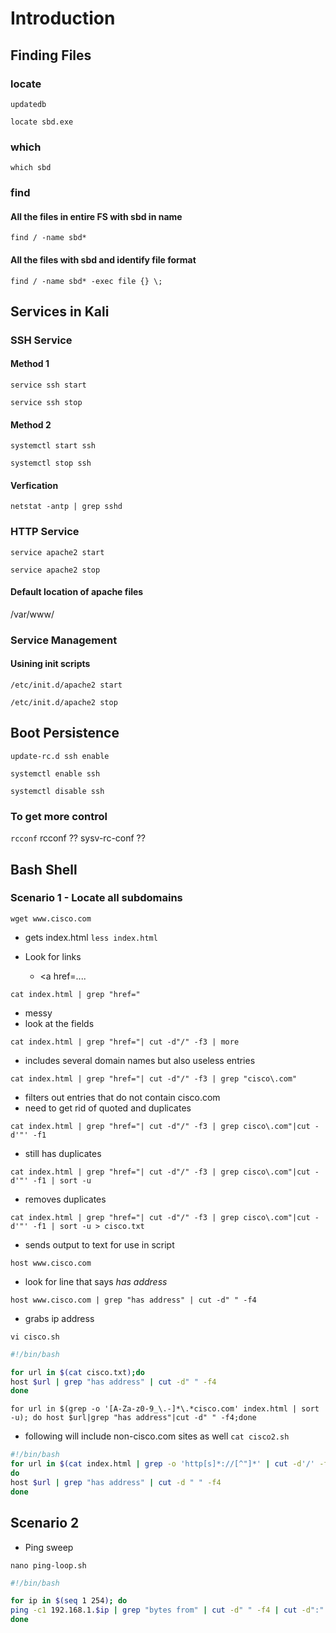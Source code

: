 # Introduction

## Finding Files
### locate
`updatedb`

`locate sbd.exe`

### which
`which sbd`

### find
#### All the files in entire FS with sbd in name

`find / -name sbd*`

#### All the files with sbd and identify file format

`find / -name sbd* -exec file {} \;`

## Services in Kali

### SSH Service

#### Method 1
  `service ssh start`

  `service ssh stop`

#### Method 2
  `systemctl start ssh`

  `systemctl stop ssh`

#### Verfication
  `netstat -antp | grep sshd`

### HTTP Service
`service apache2 start`

`service apache2 stop`

#### Default location of apache files
/var/www/

### Service Management

#### Usining init scripts
`/etc/init.d/apache2 start`

`/etc/init.d/apache2 stop`

## Boot Persistence
`update-rc.d ssh enable`


`systemctl enable ssh`

`systemctl disable ssh`

### To get more control
`rcconf`
rcconf ??
sysv-rc-conf ??

## Bash Shell
### Scenario 1 - Locate all subdomains

`wget www.cisco.com`

* gets index.html
`less index.html`

* Look for links
  * <a href=....

`cat index.html | grep "href="`
* messy
* look at the fields

`cat index.html | grep "href="| cut -d"/" -f3 | more`
* includes several domain names but also useless entries

`cat index.html | grep "href="| cut -d"/" -f3 | grep "cisco\.com"`

* filters out entries that do not contain cisco.com
* need to get rid of quoted and duplicates


`cat index.html | grep "href="| cut -d"/" -f3 | grep cisco\.com"|cut -d'"' -f1`
* still has duplicates

`cat index.html | grep "href="| cut -d"/" -f3 | grep cisco\.com"|cut -d'"' -f1 | sort -u`
* removes duplicates


`cat index.html | grep "href="| cut -d"/" -f3 | grep cisco\.com"|cut -d'"' -f1 | sort -u > cisco.txt`
* sends output to text for use in script

`host www.cisco.com`
* look for line that says _has address_

`host www.cisco.com | grep "has address" | cut -d" " -f4`
* grabs ip address

`vi cisco.sh`

```bash
#!/bin/bash

for url in $(cat cisco.txt);do
host $url | grep "has address" | cut -d" " -f4
done
```

`for url in $(grep -o '[A-Za-z0-9_\.-]*\.*cisco.com' index.html | sort -u); do host $url|grep "has address"|cut -d" " -f4;done`


* following will include non-cisco.com sites as well
`cat cisco2.sh`

```bash
#!/bin/bash
for url in $(cat index.html | grep -o 'http[s]*://[^"]*' | cut -d'/' -f3 | sort -u)
do
host $url | grep "has address" | cut -d " " -f4
done
```

## Scenario 2
* Ping sweep

`nano ping-loop.sh`

```bash
#!/bin/bash

for ip in $(seq 1 254); do
ping -c1 192.168.1.$ip | grep "bytes from" | cut -d" " -f4 | cut -d":" -f1 &
done
```
